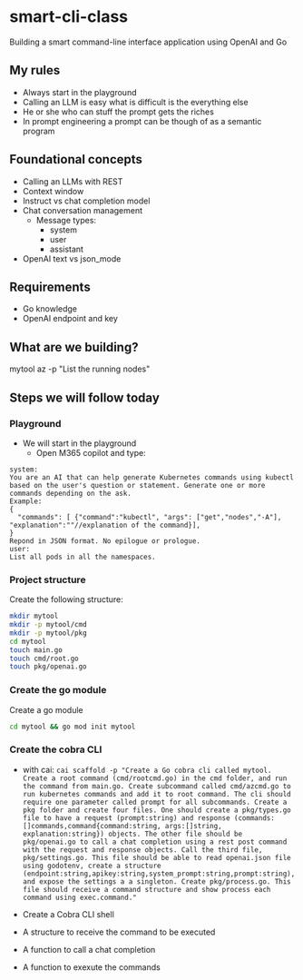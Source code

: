 # smart-cli-class

Building a smart command-line interface application using OpenAI and Go

## My rules

- Always start in the playground
- Calling an LLM is easy what is difficult is the everything else
- He or she who can stuff the prompt gets the riches
- In prompt engineering a prompt can be though of as a semantic program

## Foundational concepts

- Calling an LLMs with REST
- Context window
- Instruct vs chat completion model
- Chat conversation management
  - Message types:
    - system
    - user
    - assistant
- OpenAI text vs json_mode

## Requirements

- Go knowledge
- OpenAI endpoint and key

## What are we building?

mytool az -p "List the running nodes"

## Steps we will follow today

###  Playground
- We will start in the playground
  - Open M365 copilot and type:
```text
system:
You are an AI that can help generate Kubernetes commands using kubectl based on the user's question or statement. Generate one or more commands depending on the ask.
Example:
{
  "commands": [ {"command":"kubectl", "args": ["get","nodes","-A"], "explanation":""//explanation of the command}],
}
Repond in JSON format. No epilogue or prologue.
user:
List all pods in all the namespaces.
```

### Project structure

Create the following structure:
```bash
mkdir mytool
mkdir -p mytool/cmd
mkdir -p mytool/pkg
cd mytool
touch main.go
touch cmd/root.go
touch pkg/openai.go
```

### Create the go module

Create a go module
```bash
cd mytool && go mod init mytool
```

### Create the cobra CLI

- with cai: `cai scaffold -p "Create a Go cobra cli called mytool. Create a root command (cmd/rootcmd.go) in the cmd folder, and run the command from main.go. Create subcommand called cmd/azcmd.go to run kubernetes commands and add it to root command. The cli should require one parameter called prompt for all subcommands. Create a pkg folder and create four files. One should create a pkg/types.go file to have a request (prompt:string) and response (commands:[]commands,command{command:string, args:[]string, explanation:string}) objects. The other file should be pkg/openai.go to call a chat completion using a rest post command with the request and response objects. Call the third file, pkg/settings.go. This file should be able to read openai.json file using godotenv, create a structure (endpoint:string,apikey:string,system_prompt:string,prompt:string), and expose the settings a a singleton. Create pkg/process.go. This file should receive a command structure and show process each command using exec.command."`

- Create a Cobra CLI shell
- A structure to receive the command to be executed
- A function to call a chat completion
- A function to exexute the commands
